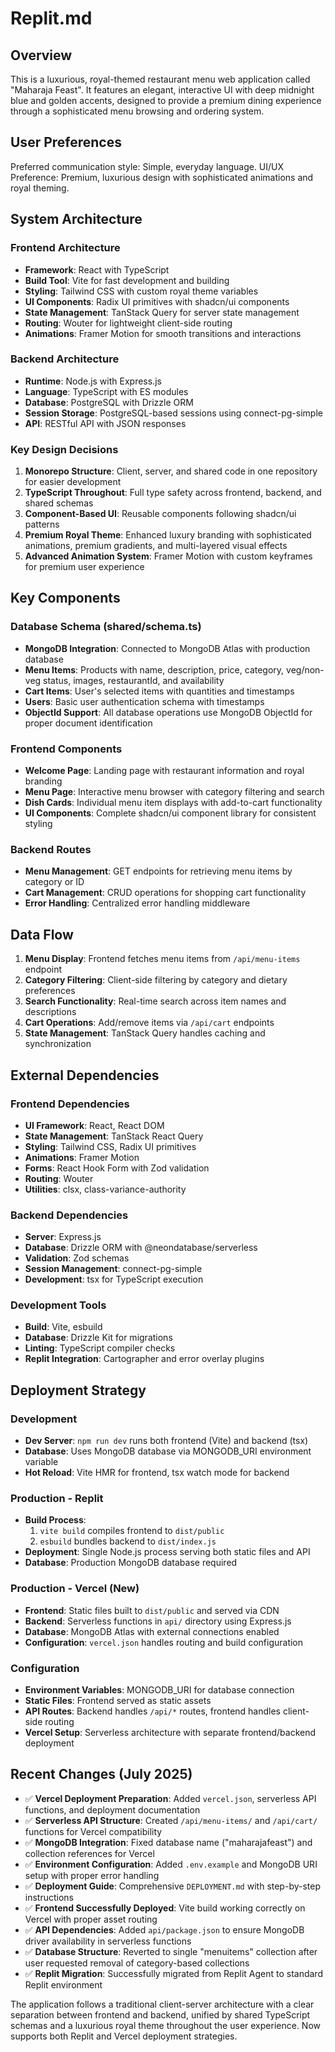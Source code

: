 # Replit.md

## Overview

This is a luxurious, royal-themed restaurant menu web application called "Maharaja Feast". It features an elegant, interactive UI with deep midnight blue and golden accents, designed to provide a premium dining experience through a sophisticated menu browsing and ordering system.

## User Preferences

Preferred communication style: Simple, everyday language.
UI/UX Preference: Premium, luxurious design with sophisticated animations and royal theming.

## System Architecture

### Frontend Architecture
- **Framework**: React with TypeScript
- **Build Tool**: Vite for fast development and building
- **Styling**: Tailwind CSS with custom royal theme variables
- **UI Components**: Radix UI primitives with shadcn/ui components
- **State Management**: TanStack Query for server state management
- **Routing**: Wouter for lightweight client-side routing
- **Animations**: Framer Motion for smooth transitions and interactions

### Backend Architecture
- **Runtime**: Node.js with Express.js
- **Language**: TypeScript with ES modules
- **Database**: PostgreSQL with Drizzle ORM
- **Session Storage**: PostgreSQL-based sessions using connect-pg-simple
- **API**: RESTful API with JSON responses

### Key Design Decisions
1. **Monorepo Structure**: Client, server, and shared code in one repository for easier development
2. **TypeScript Throughout**: Full type safety across frontend, backend, and shared schemas
3. **Component-Based UI**: Reusable components following shadcn/ui patterns
4. **Premium Royal Theme**: Enhanced luxury branding with sophisticated animations, premium gradients, and multi-layered visual effects
5. **Advanced Animation System**: Framer Motion with custom keyframes for premium user experience

## Key Components

### Database Schema (shared/schema.ts)
- **MongoDB Integration**: Connected to MongoDB Atlas with production database
- **Menu Items**: Products with name, description, price, category, veg/non-veg status, images, restaurantId, and availability
- **Cart Items**: User's selected items with quantities and timestamps
- **Users**: Basic user authentication schema with timestamps
- **ObjectId Support**: All database operations use MongoDB ObjectId for proper document identification

### Frontend Components
- **Welcome Page**: Landing page with restaurant information and royal branding
- **Menu Page**: Interactive menu browser with category filtering and search
- **Dish Cards**: Individual menu item displays with add-to-cart functionality
- **UI Components**: Complete shadcn/ui component library for consistent styling

### Backend Routes
- **Menu Management**: GET endpoints for retrieving menu items by category or ID
- **Cart Management**: CRUD operations for shopping cart functionality
- **Error Handling**: Centralized error handling middleware

## Data Flow

1. **Menu Display**: Frontend fetches menu items from `/api/menu-items` endpoint
2. **Category Filtering**: Client-side filtering by category and dietary preferences
3. **Search Functionality**: Real-time search across item names and descriptions
4. **Cart Operations**: Add/remove items via `/api/cart` endpoints
5. **State Management**: TanStack Query handles caching and synchronization

## External Dependencies

### Frontend Dependencies
- **UI Framework**: React, React DOM
- **State Management**: TanStack React Query
- **Styling**: Tailwind CSS, Radix UI primitives
- **Animations**: Framer Motion
- **Forms**: React Hook Form with Zod validation
- **Routing**: Wouter
- **Utilities**: clsx, class-variance-authority

### Backend Dependencies
- **Server**: Express.js
- **Database**: Drizzle ORM with @neondatabase/serverless
- **Validation**: Zod schemas
- **Session Management**: connect-pg-simple
- **Development**: tsx for TypeScript execution

### Development Tools
- **Build**: Vite, esbuild
- **Database**: Drizzle Kit for migrations
- **Linting**: TypeScript compiler checks
- **Replit Integration**: Cartographer and error overlay plugins

## Deployment Strategy

### Development
- **Dev Server**: `npm run dev` runs both frontend (Vite) and backend (tsx)
- **Database**: Uses MongoDB database via MONGODB_URI environment variable
- **Hot Reload**: Vite HMR for frontend, tsx watch mode for backend

### Production - Replit
- **Build Process**: 
  1. `vite build` compiles frontend to `dist/public`
  2. `esbuild` bundles backend to `dist/index.js`
- **Deployment**: Single Node.js process serving both static files and API
- **Database**: Production MongoDB database required

### Production - Vercel (New)
- **Frontend**: Static files built to `dist/public` and served via CDN
- **Backend**: Serverless functions in `api/` directory using Express.js
- **Database**: MongoDB Atlas with external connections enabled
- **Configuration**: `vercel.json` handles routing and build configuration

### Configuration
- **Environment Variables**: MONGODB_URI for database connection
- **Static Files**: Frontend served as static assets
- **API Routes**: Backend handles `/api/*` routes, frontend handles client-side routing
- **Vercel Setup**: Serverless architecture with separate frontend/backend deployment

## Recent Changes (July 2025)
- ✅ **Vercel Deployment Preparation**: Added `vercel.json`, serverless API functions, and deployment documentation
- ✅ **Serverless API Structure**: Created `/api/menu-items/` and `/api/cart/` functions for Vercel compatibility
- ✅ **MongoDB Integration**: Fixed database name ("maharajafeast") and collection references for Vercel
- ✅ **Environment Configuration**: Added `.env.example` and MongoDB URI setup with proper error handling
- ✅ **Deployment Guide**: Comprehensive `DEPLOYMENT.md` with step-by-step instructions
- ✅ **Frontend Successfully Deployed**: Vite build working correctly on Vercel with proper asset routing
- ✅ **API Dependencies**: Added `api/package.json` to ensure MongoDB driver availability in serverless functions
- ✅ **Database Structure**: Reverted to single "menuitems" collection after user requested removal of category-based collections
- ✅ **Replit Migration**: Successfully migrated from Replit Agent to standard Replit environment

The application follows a traditional client-server architecture with a clear separation between frontend and backend, unified by shared TypeScript schemas and a luxurious royal theme throughout the user experience. Now supports both Replit and Vercel deployment strategies.